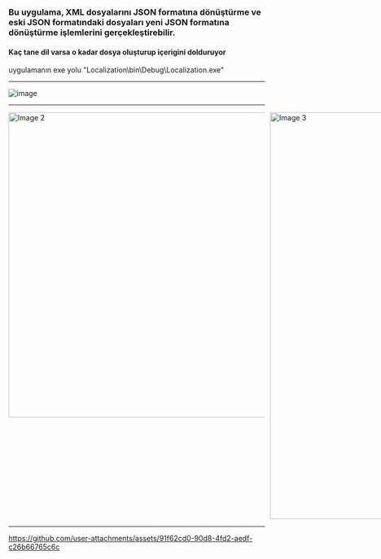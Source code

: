 <h3>Bu uygulama, XML dosyalarını JSON formatına dönüştürme ve eski JSON formatındaki dosyaları yeni JSON formatına dönüştürme işlemlerini gerçekleştirebilir.</h3>
<h4>Kaç tane dil varsa o kadar dosya oluşturup içerigini dolduruyor</h4>
uygulamanın exe yolu "Localization\bin\Debug\Localization.exe"
<hr>

![image](https://github.com/user-attachments/assets/c40c12a5-c623-4f70-b9f0-3a4f82773958)

<hr>

<div style="display: flex; justify-content: space-around; gap: 10px;">    
    <img src="https://github.com/user-attachments/assets/0a8dadbc-19ba-4768-91bc-2c4ef04c115d" alt="Image 2" width="600">
    <img src="https://github.com/user-attachments/assets/171ac245-55a7-4266-9c54-dfdc2a096e46" alt="Image 3" width="800">
</div>

<hr>



https://github.com/user-attachments/assets/91f62cd0-90d8-4fd2-aedf-c26b66765c6c


